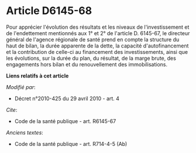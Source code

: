# Article D6145-68

Pour apprécier l'évolution des résultats et les niveaux de l'investissement et de l'endettement mentionnés aux 1° et 2° de
l'article D. 6145-67, le directeur général de l'agence régionale de santé prend en compte la structure du haut de bilan, la
durée apparente de la dette, la capacité d'autofinancement et la contribution de celle-ci au financement des investissements,
ainsi que les évolutions, sur la durée du plan, du résultat, de la marge brute, des engagements hors bilan et du
renouvellement des immobilisations.

**Liens relatifs à cet article**

_Modifié par_:

  - Décret n°2010-425 du 29 avril 2010 - art. 4

_Cite_:

  - Code de la santé publique - art. R6145-67

_Anciens textes_:

  - Code de la santé publique - art. R714-4-5 (Ab)
